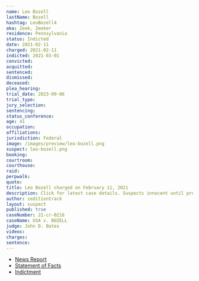 ```yaml
---
name: Leo Bozell
lastName: Bozell
hashtag: LeoBozell4
aka: Zeek, Zeeker
residence: Pennsylvania
status: Indicted
date: 2021-02-11
charged: 2021-02-11
indicted: 2021-03-01
convicted:
acquitted:
sentenced:
dismissed:
deceased:
plea_hearing:
trial_date: 2023-09-06
trial_type:
jury_selection:
sentencing:
status_conference:
age: 41
occupation:
affiliations:
jurisdiction: Federal
image: /images/preview/leo-bozell.png
suspect: leo-bozell.png
booking:
courtroom:
courthouse:
raid:
perpwalk:
quote:
title: Leo Bozell charged on February 11, 2021
description: Click for latest case details. Suspects innocent until proven guilty.
author: seditiontrack
layout: suspect
published: true
caseNumber: 21-cr-0216
caseName: USA v. BOZELL
judge: John D. Bates
videos:
charges:
sentence:
---
```


- [News Report](https://talkingpointsmemo.com/news/conservative-royalty-william-f-buckleys-great-nephew-charged-with-storming-capitol)
- [Statement of Facts](https://www.justice.gov/usao-dc/case-multi-defendant/file/1371296/download)
- [Indictment](https://www.justice.gov/usao-dc/case-multi-defendant/file/1377676/download)
